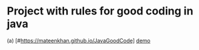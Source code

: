 # Project with rules for good coding in java
(a) [#https://mateenkhan.github.io/JavaGoodCode]
<a href="https://mateenkhan.github.io/JavaGoodCode">demo</a>
